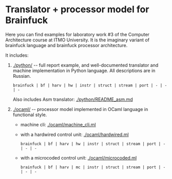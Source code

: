 # Translator + processor model for Brainfuck

Here you can find examples for laboratory work #3 of the Computer Architecture course at ITMO University. It is the imaginary variant of brainfuck language and brainfuck processor architecture.

It includes:

1. [./python/](./python/) -- full report example, and well-documented translator and machine implementation in Python language. All descriptions are in Russian.

    `brainfuck | bf | harv | hw | instr | struct | stream | port | - | - | -`

    Also includes Asm translator: [./python/README_asm.md](../ak_dopsa/brainfuck/python/README_asm.md)

1. [./ocaml/](./ocaml/) -- processor model implemented in OCaml language in functional style.

    - machine cli: [./ocaml/machine_cli.ml](./ocaml/machine_cli.ml)
    - with a hardwired control unit: [./ocaml/hardwired.ml](./ocaml/hardwired.ml)
  
        `brainfuck | bf | harv | hw | instr | struct | stream | port | - | - | -`

    - with a microcoded control unit: [./ocaml/microcoded.ml](./ocaml/microcoded.ml)

        `brainfuck | bf | harv | mc | instr | struct | stream | port | - | - | -`
